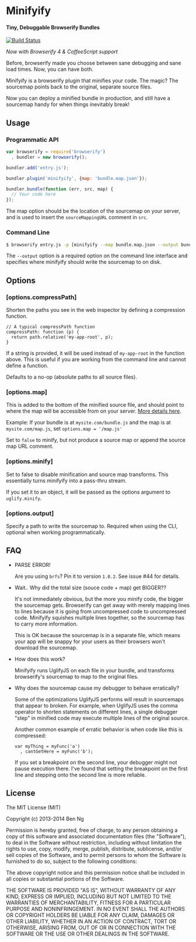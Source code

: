 Minifyify
=========
#### Tiny, Debuggable Browserify Bundles

[![Build Status](https://travis-ci.org/ben-ng/minifyify.png?branch=master)](https://travis-ci.org/ben-ng/minifyify)

*Now with Browserify 4 & CoffeeScript support*

Before, browserify made you choose between sane debugging and sane load times. Now, you can have both.

Minifyify is a browserify plugin that minifies your code. The magic? The sourcemap points back to the original, separate source files.

Now you can deploy a minified bundle in production, and still have a sourcemap handy for when things inevitably break!

## Usage

### Programmatic API
```js
var browserify = require('browserify')
  , bundler = new browserify();

bundler.add('entry.js');

bundler.plugin('minifyify', {map: 'bundle.map.json'});

bundler.bundle(function (err, src, map) {
  // Your code here
});
```

The map option should be the location of the sourcemap on your server, and is used to insert the `sourceMappingURL` comment in `src`.

### Command Line
```sh
$ browserify entry.js -p [minifyify --map bundle.map.json --output bundle.map.json] > bundle.js
```

The `--output` option is a required option on the command line interface and specifies where minifyify should write the sourcemap to on disk.

## Options

### [options.compressPath]

Shorten the paths you see in the web inspector by defining a compression function.

```
// A typical compressPath function
compressPath: function (p) {
  return path.relative('my-app-root', p);
}
```

If a string is provided, it will be used instead of `my-app-root` in the function above. This is useful if you are working from the command line and cannot define a function.

Defaults to a no-op (absolute paths to all source files).

### [options.map]

This is added to the bottom of the minified source file, and should point to where the map will be accessible from on your server. [More details here](http://www.html5rocks.com/en/tutorials/developertools/sourcemaps/#toc-howwork).

Example: If your bundle is at `mysite.com/bundle.js` and the map is at `mysite.com/map.js`, set `options.map = '/map.js'`

Set to `false` to minify, but not produce a source map or append the source map URL comment.

### [options.minify]

Set to false to disable minification and source map transforms. This essentially turns minifyify into a pass-thru stream.

If you set it to an object, it will be passed as the options argument to `uglify.minify`.

### [options.output]

Specify a path to write the sourcemap to. Required when using the CLI, optional when working programmatically.

## FAQ

 * PARSE ERROR!

   Are you using `brfs`? Pin it to version `1.0.2`. See issue #44 for details.

 * Wait.. Why did the total size (souce code + map) get BIGGER??

   It's not immediately obvious, but the more you minify code, the bigger the sourcemap gets. Browserify can get away with merely mapping lines to lines because it is going from uncompressed code to uncompressed code. Minifyify squishes multiple lines together, so the sourcemap has to carry more information.

   This is OK because the sourcemap is in a separate file, which means your app will be snappy for your users as their browsers won't download the sourcemap.

 * How does this work?

   Minifyify runs UglifyJS on each file in your bundle, and transforms browserify's sourcemap to map to the original files.

 * Why does the sourcemap cause my debugger to behave erratically?

   Some of the optimizations UglifyJS performs will result in sourcemaps that appear to broken. For example, when UglifyJS uses the comma operator to shorten statements on different lines, a single debugger "step" in minified code may execute multiple lines of the original source.

   Another common example of erratic behavior is when code like this is compressed:

   ```
   var myThing = myFunc('a')
     , cantGetHere = myFunc('b');
   ```

   If you set a breakpoint on the second line, your debugger might not pause execution there. I've found that setting the breakpoint on the first line and stepping onto the second line is more reliable.

## License

The MIT License (MIT)

Copyright (c) 2013-2014 Ben Ng

Permission is hereby granted, free of charge, to any person obtaining a copy
of this software and associated documentation files (the "Software"), to deal
in the Software without restriction, including without limitation the rights
to use, copy, modify, merge, publish, distribute, sublicense, and/or sell
copies of the Software, and to permit persons to whom the Software is
furnished to do so, subject to the following conditions:

The above copyright notice and this permission notice shall be included in
all copies or substantial portions of the Software.

THE SOFTWARE IS PROVIDED "AS IS", WITHOUT WARRANTY OF ANY KIND, EXPRESS OR
IMPLIED, INCLUDING BUT NOT LIMITED TO THE WARRANTIES OF MERCHANTABILITY,
FITNESS FOR A PARTICULAR PURPOSE AND NONINFRINGEMENT. IN NO EVENT SHALL THE
AUTHORS OR COPYRIGHT HOLDERS BE LIABLE FOR ANY CLAIM, DAMAGES OR OTHER
LIABILITY, WHETHER IN AN ACTION OF CONTRACT, TORT OR OTHERWISE, ARISING FROM,
OUT OF OR IN CONNECTION WITH THE SOFTWARE OR THE USE OR OTHER DEALINGS IN
THE SOFTWARE.
